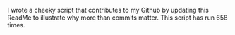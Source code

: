 I wrote a cheeky script that contributes to my Github by updating this ReadMe to illustrate why more than commits matter. This script has run 658 times.